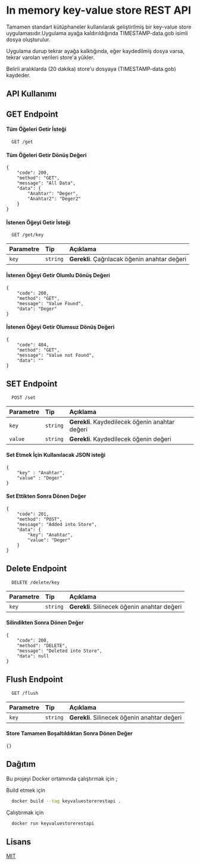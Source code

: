 
# In memory key-value store REST API

Tamamen standart kütüphaneler kullanılarak geliştirilmiş bir key-value store uygulamasıdır.Uygulama ayağa kaldırıldığında TIMESTAMP-data.gob isimli dosya oluşturulur.

Uygulama durup tekrar ayağa kalktığında, eğer
kaydedilmiş dosya varsa, tekrar varolan verileri store'a yükler.

Belirli aralıklarda (20 dakika) store'u dosyaya (TIMESTAMP-data.gob) kaydeder.

## API Kullanımı


## GET Endpoint
#### Tüm Öğeleri Getir İsteği

```
  GET /get
```
#### Tüm Öğeleri Getir Dönüş Değeri
````
{
    "code": 200,
    "method": "GET",
    "message": "All Data",
    "data": {
        "Anahtar": "Deger",
        "Anahtar2": "Deger2"
    }
}
````

#### İstenen Öğeyi Getir İsteği
```
  GET /get/key
```

| Parametre | Tip     | Açıklama                       |
| :-------- | :------- | :-------------------------------- |
| `key`      | `string` | **Gerekli**. Çağrılacak öğenin anahtar değeri |

#### İstenen Öğeyi Getir Olumlu Dönüş Değeri

````
{
    "code": 200,
    "method": "GET",
    "message": "Value Found",
    "data": "Deger"
}
````
#### İstenen Öğeyi Getir Olumsuz Dönüş Değeri

````
{
    "code": 404,
    "method": "GET",
    "message": "Value not Found",
    "data": ""
}
````

## SET Endpoint
```
  POST /set
```

| Parametre | Tip     | Açıklama                       |
| :-------- | :------- | :-------------------------------- |
| `key`      | `string` | **Gerekli**. Kaydedilecek öğenin anahtar değeri |
| `value`      | `string` | **Gerekli**. Kaydedilecek öğenin değeri |


#### Set Etmek İçin Kullanılacak JSON isteği
````
{
    "key" : "Anahtar",
    "value" : "Deger"
}
````
#### Set Ettikten Sonra Dönen Değer
````
{
    "code": 201,
    "method": "POST",
    "message": "Added into Store",
    "data": {
        "key": "Anahtar",
        "value": "Deger"
    }
}
````


## Delete Endpoint
```
  DELETE /delete/key
```

| Parametre | Tip     | Açıklama                       |
| :-------- | :------- | :-------------------------------- |
| `key`      | `string` | **Gerekli**. Silinecek öğenin anahtar değeri |


#### Silindikten Sonra Dönen Değer

````
{
    "code": 200,
    "method": "DELETE",
    "message": "Deleted into Store",
    "data": null
}
````


## Flush Endpoint
```
  GET /flush
```

| Parametre | Tip     | Açıklama                       |
| :-------- | :------- | :-------------------------------- |
| `key`      | `string` | **Gerekli**. Silinecek öğenin anahtar değeri |


#### Store Tamamen Boşaltıldıktan Sonra Dönen Değer

````
{}
````
## Dağıtım

Bu projeyi Docker ortamında çalıştırmak için ;

Build etmek için
```bash
  docker build --tag keyvaluestorerestapi .
```

Çalıştırmak için
```bash
  docker run keyvaluestorerestapi
```
  
## Lisans

[MIT](https://choosealicense.com/licenses/mit/)

  
